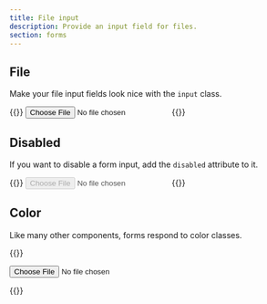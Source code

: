```yaml
---
title: File input
description: Provide an input field for files.
section: forms
---
```


## File
Make your file input fields look nice with the `input` class.

{{<example>}}
<input class="input" type="file">
{{</example>}}

## Disabled
If you want to disable a form input, add the `disabled` attribute to it.

{{<example>}}
<input class="input" type="file" disabled>
{{</example>}}

## Color
Like many other components, forms respond to color classes.

{{<example>}}
<form class="pink">
  <input class="input" type="file">
</form>
{{</example>}}
